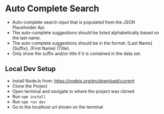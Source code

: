 # Auto Complete Search 
- Auto-complete search input that is populated from the JSON Placeholder Api.
- The auto-complete suggestions should be listed alphabetically based on the last name.
- The auto-complete suggestions should be in the format: {Last Name} {Suffix}, {First Name} (Title).
- Only show the suffix and/or title if it is contained in the data set.

## Local Dev Setup
- Install NodeJs from: https://nodejs.org/en/download/current
- Clone the Project
- Open terminal and navigate to where the project was cloned
- Run `npm install`
- Run `npm run dev`
- Go to the localhost url shown on the terminal

